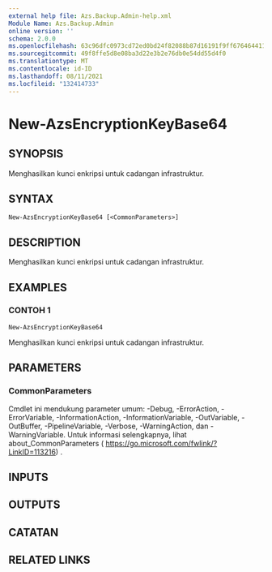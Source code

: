 ```yaml
---
external help file: Azs.Backup.Admin-help.xml
Module Name: Azs.Backup.Admin
online version: ''
schema: 2.0.0
ms.openlocfilehash: 63c96dfc0973cd72ed0bd24f82088b87d16191f9ff67646441130f872a3c1e3d
ms.sourcegitcommit: 49f8ffe5d8e08ba3d22e3b2e76db0e54dd55d4f0
ms.translationtype: MT
ms.contentlocale: id-ID
ms.lasthandoff: 08/11/2021
ms.locfileid: "132414733"
---
```

# New-AzsEncryptionKeyBase64

## SYNOPSIS
Menghasilkan kunci enkripsi untuk cadangan infrastruktur.

## SYNTAX

```
New-AzsEncryptionKeyBase64 [<CommonParameters>]
```

## DESCRIPTION
Menghasilkan kunci enkripsi untuk cadangan infrastruktur.

## EXAMPLES

### CONTOH 1
```
New-AzsEncryptionKeyBase64
```

Menghasilkan kunci enkripsi untuk cadangan infrastruktur.

## PARAMETERS

### CommonParameters
Cmdlet ini mendukung parameter umum: -Debug, -ErrorAction, -ErrorVariable, -InformationAction, -InformationVariable, -OutVariable, -OutBuffer, -PipelineVariable, -Verbose, -WarningAction, dan -WarningVariable. Untuk informasi selengkapnya, lihat about_CommonParameters ( https://go.microsoft.com/fwlink/?LinkID=113216) .

## INPUTS

## OUTPUTS

## CATATAN

## RELATED LINKS

